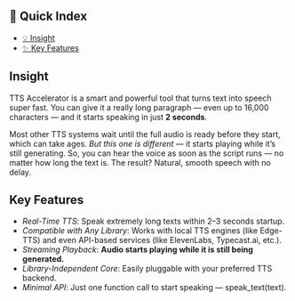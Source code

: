 ## 📖 Quick Index

- [💡 Insight](#insight)
- [✨ Key Features](#key-features)


## Insight



TTS Accelerator is a smart and powerful tool that turns text into speech super fast. You can give it a really long paragraph — even up to 16,000 characters — and it starts speaking in just **2 seconds**.

Most other TTS systems wait until the full audio is ready before they start, which can take ages. *But this one is different* — it starts playing while it’s still generating. So, you can hear the voice as soon as the script runs — no matter how long the text is. The result? Natural, smooth speech with no delay.


## Key Features

- *Real-Time TTS*: Speak extremely long texts within 2–3 seconds startup.
- *Compatible with Any Library*: Works with local TTS engines (like Edge-TTS) and even API-based services (like ElevenLabs, Typecast.ai, etc.).
- *Streaming Playback*: **Audio starts playing while it is still being generated.**
- *Library-Independent Core*: Easily pluggable with your preferred TTS backend.
- *Minimal API*: Just one function call to start speaking — speak_text(text).



